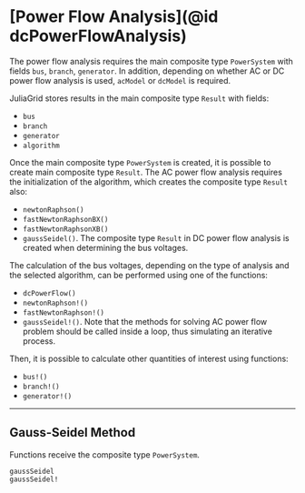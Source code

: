 # [Power Flow Analysis](@id dcPowerFlowAnalysis)

The power flow analysis requires the main composite type `PowerSystem` with fields `bus`, `branch`, `generator`. In addition, depending on whether AC or DC power flow analysis is used, `acModel` or `dcModel` is required.

JuliaGrid stores results in the main composite type `Result` with fields:
* `bus`
* `branch`
* `generator`
* `algorithm`

Once the main composite type `PowerSystem` is created, it is possible to create main composite type `Result`. The AC power flow analysis requires the initialization of the algorithm, which creates the composite type `Result` also:
* `newtonRaphson()`
* `fastNewtonRaphsonBX()`
* `fastNewtonRaphsonXB()`
* `gaussSeidel()`.
The composite type `Result` in DC power flow analysis is created when determining the bus voltages.

The calculation of the bus voltages, depending on the type of analysis and the selected algorithm, can be performed using one of the functions:
* `dcPowerFlow()`
* `newtonRaphson!()`
* `fastNewtonRaphson!()`
* `gaussSeidel!()`.
Note that the methods for solving AC power flow problem should be called inside a loop, thus simulating an iterative process.

Then, it is possible to calculate other quantities of interest using functions:
* `bus!()`
* `branch!()`
* `generator!()`

---

## Gauss-Seidel Method
Functions receive the composite type `PowerSystem`.
```@docs
gaussSeidel
gaussSeidel!
```

<!-- ---

## Power Flow Solution
The functions receive the composite types `PowerSystem` and `Result`.
```@docs
gaussSeidel!
newtonRaphson!
fastNewtonRaphson!
dcPowerFlow
``` -->

